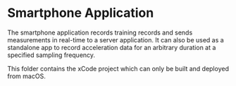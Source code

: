 # Smartphone Application

The smartphone application records training records and sends measurements in real-time to a server application. It can also be used as a standalone app to record acceleration data for an arbitrary duration at a specified sampling frequency. 

This folder contains the xCode project which can only be built and deployed from macOS.